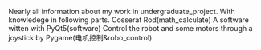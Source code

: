 Nearly all information about my work in undergraduate_project. With knowledege in following parts.
Cosserat Rod(math_calculate)
A software witten with PyQt5(software)
Control the robot and some motors through a joystick by Pygame(电机控制&robo_control)




